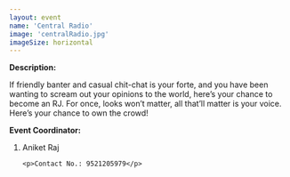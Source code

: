 ```yaml
---
layout: event
name: 'Central Radio'
image: 'centralRadio.jpg'
imageSize: horizontal
---
```


<p><strong>Description:</strong></p>
<p>
	<span style="font-weight: 400"
		>If friendly banter and casual chit-chat is your forte, and you have been wanting to scream out
		your opinions to the world, here&rsquo;s your chance to become an RJ. For once, looks
		won&rsquo;t matter, all that&rsquo;ll matter is your voice. Here&rsquo;s your chance to own the
		crowd!</span
	>
</p>
<p><strong>Event Coordinator:</strong></p>
<ol>
	<li>Aniket Raj&nbsp;</li>

    <p>Contact No.: 9521205979</p>

</ol>
